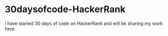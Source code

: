 # 30daysofcode-HackerRank
I have started 30 days of code on HackerRank and will be sharing my work here.
